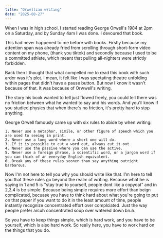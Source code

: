 ```yaml
---
title: "Orwellian writing"
date: "2025-08-27"
---
```


When I was in high school, I started reading George Orwell's 1984 at 2pm on a Saturday, and by Sunday 4am I was done. I devoured that book.

This had never happened to me before with books. Firstly because my attention span was already fried from scrolling through short-form video content on my phone, (thank you tiktok) and secondly because I used to be a committed athlete, which meant that pulling all-nighters were strictly forbidden.

Back then I thought that what compelled me to read this book with such ardor was it's plot. I mean, it felt like I was spectating theatre unfolding within pages that didn't have a pause button. But now I know it wasn't because of that. It was because of Orwwell's writing. 

The story his book wanted to tell just flowed freely, you could tell there was no friction between what he wanted to say and his words. And you'll know if you studied physics that when there's no friction, it's pretty hard to stop anything. 

George Orwell famously came up with six rules to abide by when writing:

    1. Never use a metaphor, simile, or other figure of speech which you are used to seeing in print.
    2. Never use a long word where a short one will do.
    3. If it is possible to cut a word out, always cut it out.
    4. Never use the passive where you can use the active.
    5. Never use a foreign phrase, a scientific word, or a jargon word if you can think of an everyday English equivalent.
    6. Break any of these rules sooner than say anything outright barbarous.

Now I'm not here to tell you why you should write like that. I'm here to tell you that these rules go beyond the realm of writing. Because what he is saying in 1 and 5 is "stay true to yourself, people dont like a copycat" and in 2,3,4 is be simple. Because being simple requires more effort than beign complicated, becuase you have to think hard about what you're going to put on that paper if you want to do it in the least amount of time, people instantly recognize concentrated effort over complciated. Just the way people prefer arcuh concentrated soup over watered down bruh. 


So you have to keep things simple, which is hard work, and you have to be yourself, which is also hard work. So really here, you have to work hard on the things that you do.